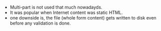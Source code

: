 * Multi-part is not used that much nowadayds.
* It was popular when Internet content was static HTML.
* one downside is, the file (whole form content) gets written to disk even before any validation is done.
